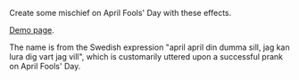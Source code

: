 Create some mischief on April Fools' Day with these effects.

[Demo page](http://svarden.se/aprilapril/).

The name is from the Swedish expression "april april din dumma sill, jag kan lura dig vart jag vill", which is customarily uttered upon a successful prank on April Fools' Day.